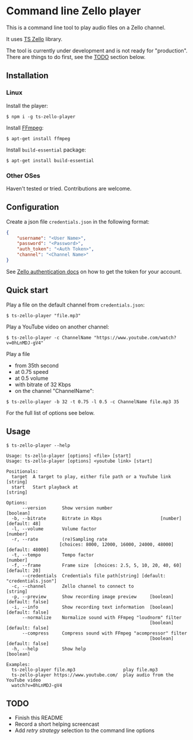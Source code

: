# Command line Zello player

This is a command line tool to play audio files on a Zello channel.

It uses [TS Zello](https://github.com/OnkelTem/ts-zello) library.

The tool is currently under development and is not ready for "production".
There are things to do first, see the [TODO](#todo) section below.

## Installation

### Linux

Install the player:

```
$ npm i -g ts-zello-player
```

Install [FFmpeg](https://ffmpeg.org/):

```
$ apt-get install ffmpeg
```

Install `build-essential` package:

```
$ apt-get install build-essential
```

### Other OSes

Haven't tested or tried. Contributions are welcome.

## Configuration

Create a json file `credentials.json` in the following format: 

```json
{
    "username": "<User Name>",
    "password": "<Password>",
    "auth_token": "<Auth Token>",
    "channel": "<Channel Name>"
}
```

See [Zello authentication docs](https://github.com/zelloptt/zello-channel-api/blob/master/AUTH.md) 
on how to get the token for your account.

## Quick start

Play a file on the default channel from `credentials.json`:

```
$ ts-zello-player "file.mp3" 
```

Play a YouTube video on another channel:

```
$ ts-zello-player -c ChannelName "https://www.youtube.com/watch?v=0hLnMDJ-gV4"
```

Play a file 
- from 35th second 
- at 0.75 speed
- at 0.5 volume 
- with bitrate of 32 Kbps
- on the channel "ChannelName":

```
$ ts-zello-player -b 32 -t 0.75 -l 0.5 -c ChannelName file.mp3 35
```

For the full list of options see below.

## Usage

```
$ ts-zello-player --help

Usage: ts-zello-player [options] <file> [start]
Usage: ts-zello-player [options] <youtube link> [start]

Positionals:
  target  A target to play, either file path or a YouTube link          [string]
  start   Start playback at                                             [string]

Options:
      --version      Show version number                               [boolean]
  -b, --bitrate      Bitrate in Kbps                      [number] [default: 48]
  -l, --volume       Volume factor                                      [number]
  -r, --rate         (re)Sampling rate
                    [choices: 8000, 12000, 16000, 24000, 48000] [default: 48000]
  -t, --tempo        Tempo factor                                       [number]
  -f, --frame        Frame size  [choices: 2.5, 5, 10, 20, 40, 60] [default: 20]
      --credentials  Credentials file path[string] [default: "credentials.json"]
  -c, --channel      Zello channel to connect to                        [string]
  -p, --preview      Show recording image preview     [boolean] [default: false]
  -i, --info         Show recording text information  [boolean] [default: false]
      --normalize    Normalize sound with FFmpeg "loudnorm" filter
                                                      [boolean] [default: false]
      --compress     Compress sound with FFmpeg "acompressor" filter
                                                      [boolean] [default: false]
  -h, --help         Show help                                         [boolean]

Examples:
  ts-zello-player file.mp3                  play file.mp3
  ts-zello-player https://www.youtube.com/  play audio from the YouTube video
  watch?v=0hLnMDJ-gV4

```

## TODO

- Finish this README
- Record a short helping screencast 
- Add _retry strategy_ selection to the command line options
